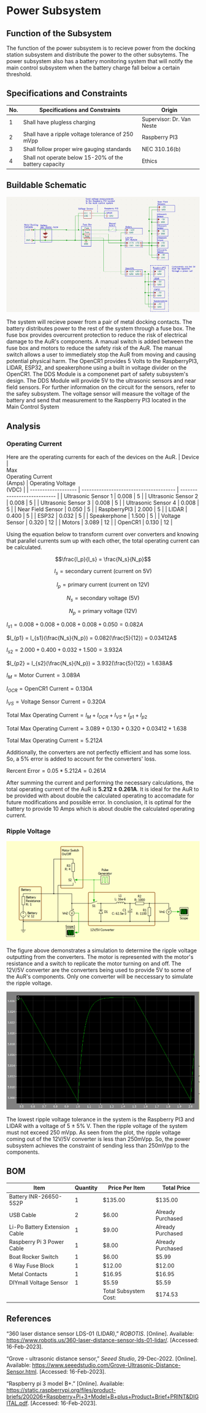 # Power Subsystem

## Function of the Subsystem
The function of the power subsystem is to recieve power from the docking station subsystem and distribute the power to the other subsytems. The power subsystem also has a battery monitoring system that will notify the main control subsystem when the battery charge fall below a certain threshold. 

## Specifications and Constraints

| No. | Specifications and Constraints | Origin | 
|-|-|-| 
| 1 | Shall have plugless charging | Supervisor: Dr. Van Neste 
| 2 | Shall have a ripple voltage tolerance of 250 mVpp | Raspberry PI3
| 3 | Shall follow proper wire gauging standards | NEC 310.16(b)
| 4 | Shall not operate below 15-20% of the battery capacity | Ethics

## Buildable Schematic 
![ALT](https://github.com/Hawk652/Capstone-Guidance-Robot/blob/main/Documentation/Images/Power/power%20schematic%20v3.png)

The system will recieve power from a pair of metal docking contacts. The battery distributes power to the rest of the system through a fuse box. The fuse box provides overcurrent protection to reduce the risk of electrical damage to the AuR's components. A manual switch is added between the fuse box and motors to reduce the safety risk of the AuR. The manual switch allows a user to immediately stop the AuR from moving and causing potential physical harm. The OpenCR1 provides 5 Volts to the RaspberryPI3, LIDAR, ESP32, and speakerphone using a built in voltage divider on the OpenCR1. The DDS Module is a componenet part of safety subsystem's design. The DDS Module will provide 5V to the ultrasonic sensors and near field sensors. For further information on the circuit for the sensors, refer to the safey subsystem. 
The voltage sensor will measure the voltage of the battery and send that measurement to the Raspberry PI3 located in the Main Control System


## Analysis
### Operating Current
Here are the operating currents for each of the devices on the AuR. 
| Device              | <br>Max<br>Operating Current<br>(Amps) | Operating Voltage<br>(VDC) |
| ------------------- | -------------------------------------- | --------------------------- |
| Ultrasonic Sensor 1 | 0.008                                  | 5                           |
| Ultrasonic Sensor 2 | 0.008                                  | 5                           |
| Ultrasonic Sensor 3 | 0.008                                  | 5                           |
| Ultrasonic Sensor 4 | 0.008                                  | 5                           |
| Near Field Sensor   | 0.050                                  | 5                           |
| RaspberryPI3        | 2.000                                  | 5                           |
| LIDAR               | 0.400                                  | 5                           |
| ESP32               | 0.032                                  | 5                           |
| Speakerphone        | 1.500                                  | 5                           |
| Voltage Sensor      | 0.320                                  | 12                          |
| Motors              | 3.089                                  | 12                          |
| OpenCR1             | 0.130                                  | 12                          |

Using the equation below to transform current over converters and knowing that parallel currents sum up with each other, the total operating current can be calculated. 

$$\frac{I_p}{I_s} = \frac{N_s}{N_p}$$

$$I_s  = \text{secondary current (current on 5V)}$$

$$I_p = \text{primary current (current on 12V)}$$

$$N_s  = \text{secondary voltage (5V)}$$

$$N_p = \text{primary voltage (12V)}$$


$I_{s1} = 0.008 +0.008 +0.008 +0.008 +0.050 = 0.082 A$

$I_{p1} = I_{s1}(\frac{N_s}{N_p}) = 0.082(\frac{5}{12}) =  0.03412A$


$I_{s2} = 2.000 + 0.400+0.032+1.500 = 3.932  A$

$I_{p2} = I_{s2}(\frac{N_s}{N_p}) = 3.932(\frac{5}{12}) =  1.638A$


$I_M=\text{Motor Current} = 3.089A$

$I_{OCR}=\text{OpenCR1 Current} = 0.130A$

$I_{VS}=\text{Voltage Sensor Current} = 0.320A$


$\text{Total Max Operating Current} = I_M+I_{OCR}+I_{VS}+I_{p1}+I_{p2}$

$\text{Total Max Operating Current} = 3.089+0.130+0.320+0.03412+1.638$

$\text{Total Max Operating Current} = 5.212A$


Additionally, the converters are not perfectly efficient and has some loss. So, a 5% error is added to account for the converters' loss. 


$\text{Rercent Error} = 0.05 * 5.212A = 0.261A$

After summing the current and performing the necessary calculations, the total operating current of the AuR is **5.212 ± 0.261A**. It is ideal for the AuR to be provided with about double the calculated operating to accomadate for future modifications and possible error. In conclusion, it is optimal for the battery to provide 10 Amps which is about double the calculated operating current.
### Ripple Voltage
![ALT](https://github.com/Hawk652/Capstone-Guidance-Robot/blob/main/Documentation/Images/Power/ripple%20simulation.png)

The figure above demonstrates a simulation to determine the ripple voltage outputting from the converters. The motor is represented with the motor's resistance and a switch to replicate the motor turning on and off. The 12V/5V converter are the converters being used to provide 5V to some of the AuR's components. Only one converter will be neccessary to simulate the ripple voltage.

![ALT](https://github.com/Hawk652/Capstone-Guidance-Robot/blob/main/Documentation/Images/Power/ripple%20plot.png)

The lowest ripple voltage tolerance in the system is the Raspberry PI3 and LIDAR with a voltage of 5 ± 5\% V. Then the ripple voltage of the system must not exceed 250 mVpp. As seen from the plot, the ripple voltage coming out of the 12V/5V converter is less than 250mVpp. So, the power subsystem achieves the constraint of sending less than 250mVpp to the components. 

## BOM
| Item                          | Quantity | Price Per Item        | Total Price       |
| ----------------------------- | -------- | --------------------- | ----------------- |
| Battery INR-26650-5S2P        | 1        | $135.00               | $135.00           |
| USB Cable                     | 2        | $6.00                 | Already Purchased |
| Li-Po Battery Extension Cable | 1        | $9.00                 | Already Purchased |
| Raspberry Pi 3 Power Cable    | 1        | $8.00                 | Already Purchased |
| Boat Rocker Switch            | 1        | $6.00                 | $5.99             |
| 6 Way Fuse Block              | 1        | $12.00                | $12.00            |
| Metal Contacts                | 1        | $16.95                | $16.95            |
| DIYmall Voltage Sensor        | 1        | $5.59                 | $5.59             |
|                               |          | Total Subsystem Cost: | $174.53           |

## References
“360 laser distance sensor LDS-01 (LIDAR),” _ROBOTIS_. [Online]. Available: https://www.robotis.us/360-laser-distance-sensor-lds-01-lidar/. [Accessed: 16-Feb-2023].

“Grove - ultrasonic distance sensor,” _Seeed Studio_, 29-Dec-2022. [Online]. Available: https://www.seeedstudio.com/Grove-Ultrasonic-Distance-Sensor.html. [Accessed: 16-Feb-2023].

“Raspberry pi 3 model B+.” [Online]. Available: https://static.raspberrypi.org/files/product-briefs/200206+Raspberry+Pi+3+Model+B+plus+Product+Brief+PRINT&DIGITAL.pdf. [Accessed: 16-Feb-2023].
